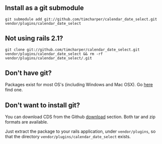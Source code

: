 ## Install as a git submodule ##

```
git submodule add git://github.com/timcharper/calendar_date_select.git vendor/plugins/calendar_date_select
```

## Not using rails 2.1? ##

```
git clone git://github.com/timcharper/calendar_date_select.git vendor/plugins/calendar_date_select && rm -rf vendor/plugins/calendar_date_select/.git
```

## Don't have git? ##

Packages exist for most OS's (including Windows and Mac OSX).  Go [here](http://git.or.cz/) find one.

## Don't want to install git? ##

You can download CDS from the Github [download](http://github.com/timcharper/calendar_date_select/downloads/) section.  Both tar and zip formats are available.

Just extract the package to your rails application, under `vendor/plugins`, so that the directory `vendor/plugins/calendar_date_select` exists.